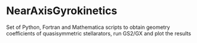# NearAxisGyrokinetics
 Set of Python, Fortran and Mathematica scripts to obtain geometry coefficients of quasisymmetric stellarators, run GS2/GX and plot the results

